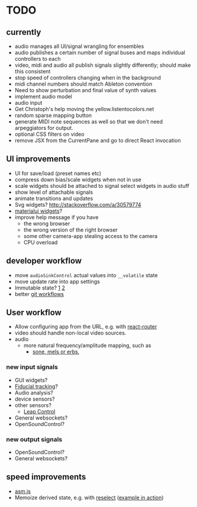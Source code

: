 # TODO

## currently

* audio manages all UI/signal wrangling for ensembles
* audio publishes a certain number of signal buses and maps individual controllers to each
* video, midi and audio all publish signals slightly differently; should make this consistent
* stop speed of controllers changing when in the background
* midi channel numbers should match Ableton convention
* Need to show perturbation and final value of synth values
* implement audio model
* audio input
* Get Christoph's help moving the yellow.listentocolors.net
* random sparse mapping button
* generate MIDI note sequences as well so that
  we don't need arpeggiators for output.
* optional CSS filters on video
* remove JSX from the CurrentPane and go to direct React invocation

## UI improvements

* UI for save/load (preset names etc)
* compress down bias/scale widgets when not in use
* scale widgets should be attached to signal select widgets in audio stuff
* show level of attachable signals
* animate transitions and updates
* Svg widgets? http://stackoverflow.com/a/30579774
* [materialui widgets](http://www.material-ui.com/#/components/slider)?
* improve help message if you have
  * the wrong browser
  * the wrong version of the right browser
  * some other camera-app stealing access to the camera
  * CPU overload

## developer workflow

* move `audioSinkControl` actual values into `__volatile` state
* move update rate into app settings
* Immutable state? [1](https://facebook.github.io/react/docs/advanced-performance.html) [2](https://blog.risingstack.com/the-react-js-way-flux-architecture-with-immutable-js/)
* better [git workflows](http://www.toptal.com/git/git-workflows-for-pros-a-good-git-guide)

## User workflow

* Allow configuring app from the URL, e.g. with [react-router](https://github.com/reactjs/react-router)
* video should handle non-local video sources.
* audio
  * more natural frequency/amplitude mapping, such as
    * [sone, mels or erbs](http://www.icad.org/Proceedings/2006/FergusonCabrera2006.pdf),

### new input signals

* GUI widgets?
* [Fiducial tracking](https://github.com/mkalten/reacTIVision/tree/master/ext/libfidtrack)?
* Audio analysis?
* device sensors?
* other sensors?
  * [Leap Control](https://developer.leapmotion.com/getting-started/javascript)
* General websockets?
* OpenSoundControl?

### new output signals

* OpenSoundControl?
* General websockets?

## speed improvements

* [asm.js](http://www.slideshare.net/fitc_slideshare/leveraging-asmjsclientside)
* Memoize derived state, e.g. with [reselect](https://github.com/reactjs/reselect) ([example in action](http://redux.js.org/docs/recipes/ComputingDerivedData.html))
